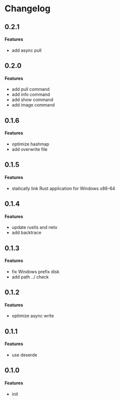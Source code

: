 # Changelog

## 0.2.1
#### Features
* add async pull

## 0.2.0
#### Features
* add pull command
* add info command
* add show command
* add image command
 
## 0.1.6
#### Features
* optimize hashmap
* add overwrite file


## 0.1.5
#### Features
* statically link Rust application for Windows x86-64

## 0.1.4
#### Features
* update rustls and netx
* add backtrace

## 0.1.3
#### Features
* fix Windows prefix disk
* add path ../ check


## 0.1.2
#### Features
* optimize async write

## 0.1.1
#### Features
* use deserde

## 0.1.0
#### Features
* init
